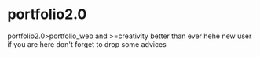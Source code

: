 # portfolio2.0
portfolio2.0>portfolio_web and >=creativity
better than ever 
hehe new user if you are here don't forget to drop some advices
